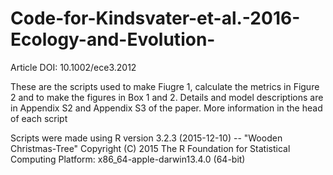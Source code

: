 # Code-for-Kindsvater-et-al.-2016-Ecology-and-Evolution-
Article  DOI: 10.1002/ece3.2012

These are the scripts used to make Fiugre 1, calculate the metrics in Figure 2 and to make the figures in Box 1 and 2. Details and model descriptions are in Appendix S2 and Appendix S3 of the paper. More information in the head of each script

Scripts were made using
R version 3.2.3 (2015-12-10) -- "Wooden Christmas-Tree"
Copyright (C) 2015 The R Foundation for Statistical Computing
Platform: x86_64-apple-darwin13.4.0 (64-bit)
